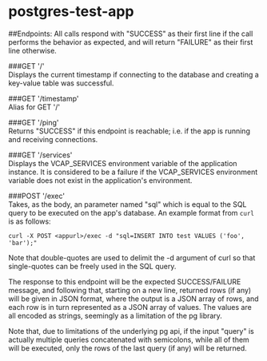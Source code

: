 # postgres-test-app

##Endpoints:
All calls respond with "SUCCESS" as their first line if the call performs the behavior as expected, and will return "FAILURE" as their first line otherwise.

###GET '/'  
Displays the current timestamp if connecting to the database and creating a key-value table was successful.

###GET '/timestamp'  
Alias for GET '/'

###GET '/ping'  
Returns "SUCCESS" if this endpoint is reachable; i.e. if the app
is running and receiving connections.

###GET '/services'  
Displays the VCAP\_SERVICES environment variable of the
application instance. It is considered to be a failure if the
VCAP\_SERVICES environment variable does not exist in the
application's environment.

###POST '/exec'  
Takes, as the body, an parameter named "sql" which is equal to the SQL query to be executed on the app's database. An example format from `curl` is as follows:

	curl -X POST <appurl>/exec -d "sql=INSERT INTO test VALUES ('foo', 'bar');"
Note that double-quotes are used to delimit the -d argument of curl so that single-quotes can be freely used in the SQL query.

The response to this endpoint will be the expected SUCCESS/FAILURE
message, and following that, starting on a new line, returned rows
(if any) will be given in JSON format, where the output is a JSON
array of rows, and each row is in turn represented as a JSON array
of values. The values are all encoded as strings, seemingly as a
limitation of the pg library.

Note that, due to limitations of the underlying pg api, if the input "query" is actually multiple queries concatenated with semicolons, while all of them will be executed, only the rows of the last query (if any) will be returned.
